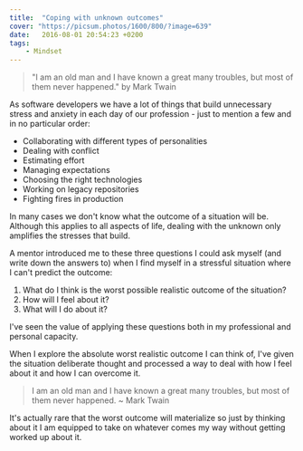 ```yaml
---
title:  "Coping with unknown outcomes"
cover: "https://picsum.photos/1600/800/?image=639"
date:   2016-08-01 20:54:23 +0200
tags:
    - Mindset
---
```


> "I am an old man and I have known a great many troubles, but most of them
> never happened." by Mark Twain

As software developers we have a lot of things that build unnecessary stress
and anxiety in each day of our profession - just to mention a few and in no
particular order:

-   Collaborating with different types of personalities
-   Dealing with conflict
-   Estimating effort
-   Managing expectations
-   Choosing the right technologies
-   Working on legacy repositories
-   Fighting fires in production

In many cases we don't know what the outcome of a situation will be. Although
this applies to all aspects of life, dealing with the unknown only amplifies
the stresses that build.

A mentor introduced me to these three questions I could ask myself (and write
down the answers to) when I find myself in a stressful situation
where I can't predict the outcome:

1.  What do I think is the worst possible realistic outcome of the situation?
2.  How will I feel about it?
3.  What will I do about it?

I've seen the value of applying these questions both in my professional and
personal capacity.

When I explore the absolute worst realistic outcome I can think of, I've
given the situation deliberate thought and processed a way to deal with how I
feel about it and how I can overcome it.

> I am an old man and I have known a great many troubles, but most of them
> never happened. ~ Mark Twain

It's actually rare that the worst outcome will materialize so just by thinking
about it I am equipped to take on whatever comes my way without getting worked
up about it.
